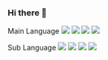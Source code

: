 ### Hi there 👋

<!--
**lightbell03/lightbell03** is a ✨ _special_ ✨ repository because its `README.md` (this file) appears on your GitHub profile.

Here are some ideas to get you started:

- 🔭 I’m currently working on ...
- 🌱 I’m currently learning ...
- 👯 I’m looking to collaborate on ...
- 🤔 I’m looking for help with ...
- 💬 Ask me about ...
- 📫 How to reach me: ...
- 😄 Pronouns: ...
- ⚡ Fun fact: ...
-->

Main Language
<img src="https://img.shields.io/badge/Java-FFFFFF?style=plastic&logo=OpenJDK&logoColor=black"/></a>
<img src="https://img.shields.io/badge/Spring-6DB33F?style=plastic&logo=Spring&logoColor=white"/></a>
<img src="https://img.shields.io/badge/Spring Boot-6DB33F?style=plastic&logo=SpringBoot&logoColor=white"/></a>
<img src="https://img.shields.io/badge/React-61DAFB?style=plastic&logo=React&logoColor=white"/></a>

Sub Language
<img src="https://img.shields.io/badge/TypeScript-3178C6?style=plastic&logo=TypeScript&logoColor=white"/></a>
<img src="https://img.shields.io/badge/ReactNative-61DAFB?style=plastic&logo=React&logoColor=white"/></a>
<img src="https://img.shields.io/badge/JavaScript-F7DF1E?style=plastic&logo=JavaScript&logoColor=white"/></a>
<img src="https://img.shields.io/badge/C%2B%2B-00599C?style=plastic&logo=C%2B%2B&logoColor=white"/></a>
